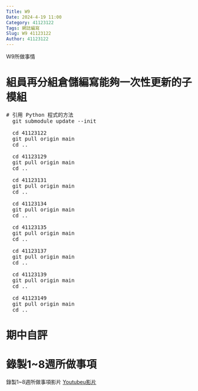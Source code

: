 ```yaml
---
Title: W9
Date: 2024-4-19 11:00
Category: 41123122
Tags: 網誌編寫
Slug: W9 41123122
Author: 41123122
---
```


W9所做事情

<!-- PELICAN_END_SUMMARY -->

# 組員再分組倉儲編寫能夠一次性更新的子模組

<pre class="brush: python">
# 引用 Python 程式的方法
  git submodule update --init

  cd 41123122
  git pull origin main
  cd ..

  cd 41123129
  git pull origin main
  cd ..

  cd 41123131
  git pull origin main
  cd ..

  cd 41123134
  git pull origin main
  cd ..

  cd 41123135
  git pull origin main
  cd ..

  cd 41123137
  git pull origin main
  cd ..

  cd 41123139
  git pull origin main
  cd ..

  cd 41123149
  git pull origin main
  cd ..
</pre>

# 期中自評
# 錄製1~8週所做事項
錄製1~8週所做事項影片
[Youtubeu影片](https://youtu.be/acAbciXYtIM?si=I0F8hIM2QVyZ2WDf)